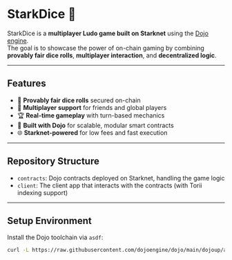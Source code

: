 # StarkDice 🎲

StarkDice is a **multiplayer Ludo game built on Starknet** using the [Dojo engine](https://book.dojoengine.org/).  
The goal is to showcase the power of on-chain gaming by combining **provably fair dice rolls**, **multiplayer interaction**, and **decentralized logic**.

---

## Features

- 🎲 **Provably fair dice rolls** secured on-chain
- 👫 **Multiplayer support** for friends and global players
- 🏆 **Real-time gameplay** with turn-based mechanics
- 🔗 **Built with Dojo** for scalable, modular smart contracts
- 🌐 **Starknet-powered** for low fees and fast execution

---

## Repository Structure

- `contracts`: Dojo contracts deployed on Starknet, handling the game logic
- `client`: The client app that interacts with the contracts (with Torii indexing support)

---

## Setup Environment

Install the Dojo toolchain via `asdf`:

```bash
curl -L https://raw.githubusercontent.com/dojoengine/dojo/main/dojoup/asdf-install | bash
```
